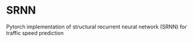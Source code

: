 # SRNN
Pytorch implementation of structural recurrent neural network (SRNN) for traffic speed prediction
